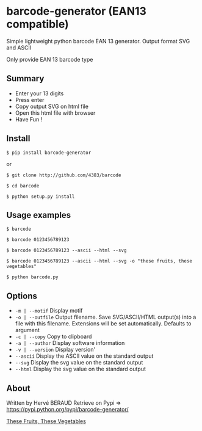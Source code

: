 # barcode-generator (EAN13 compatible)
Simple lightweight python barcode EAN 13 generator. Output format SVG and ASCII

Only provide EAN 13 barcode type

Summary
-------
* Enter your 13 digits
* Press enter
* Copy output SVG on html file
* Open this html file with browser
* Have Fun !

Install
-------
`$ pip install barcode-generator`

or

`$ git clone http://github.com/4383/barcode`

`$ cd barcode`

`$ python setup.py install`


Usage examples
------
`$ barcode`

`$ barcode 0123456789123`

`$ barcode 0123456789123 --ascii --html --svg`

`$ barcode 0123456789123 --ascii --html --svg -o "these fruits, these vegetables"` 

`$ python barcode.py`

Options
-------
* `-m | --motif` Display motif
* `-o | --outfile` Output filename. Save SVG/ASCII/HTML output(s) into a file with this filename. Extensions will be set automatically. Defaults to argument
* `-c | --copy` Copy to clipboard
* `-a | --author` Display software information
* `-v | --version` Display version'
* `--ascii` Display the ASCII value on the standard output
* `--svg` Display the svg value on the standard output
* `--html` Display the svg value on the standard output




About
-----
Written by Hervé BERAUD
Retrieve on Pypi => https://pypi.python.org/pypi/barcode-generator/

[These Fruits, These Vegetables](https://www.youtube.com/watch?v=lHU_AJfrZlM)